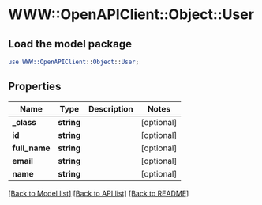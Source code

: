 # WWW::OpenAPIClient::Object::User

## Load the model package
```perl
use WWW::OpenAPIClient::Object::User;
```

## Properties
Name | Type | Description | Notes
------------ | ------------- | ------------- | -------------
**_class** | **string** |  | [optional] 
**id** | **string** |  | [optional] 
**full_name** | **string** |  | [optional] 
**email** | **string** |  | [optional] 
**name** | **string** |  | [optional] 

[[Back to Model list]](../README.md#documentation-for-models) [[Back to API list]](../README.md#documentation-for-api-endpoints) [[Back to README]](../README.md)


